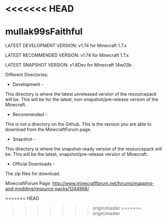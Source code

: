 <<<<<<< HEAD
=======
mullak99sFaithful
=================

LATEST DEVELOPMENT VERSION: v1.74 for Minecraft 1.7.x

LATEST RECOMMENDED VERSION: v1.74 for Minecraft 1.7.x

LATEST SNAPSHOT VERSION: v1.8Dev for Minecraft 14w03b


Different Directories:

- Development -

This directory is where the latest unreleased version of the resourcepack will be. This will be for the latest, non-snapshot/pre-release version of the Minecraft.

- Recommended -

This is not a directory on the Github. This is the version you are able to download from the MinecraftForum page.

- Snapshot -

This directory is where the snapshot-ready version of the resourcepack will be. This will be the latest, snapshot/pre-release version of Minecraft.

- Official Downloads -

The zip files for download.

MinecraftForum Page: http://www.minecraftforum.net/forums/mapping-and-modding/resource-packs/1244998/

<<<<<<< HEAD
>>>>>>> origin/master
=======
>>>>>>> origin/master
